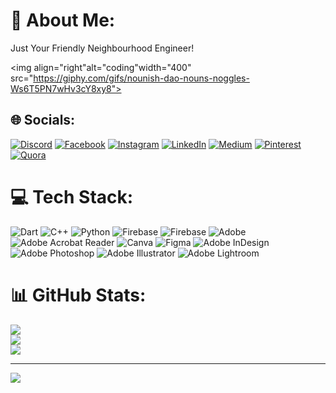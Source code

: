 # 💫 About Me:
Just Your Friendly Neighbourhood Engineer!

<img align="right"alt="coding"width="400" src="https://giphy.com/gifs/nounish-dao-nouns-noggles-Ws6T5PN7wHv3cY8xy8">

## 🌐 Socials:
[![Discord](https://img.shields.io/badge/Discord-%237289DA.svg?logo=discord&logoColor=white)](https://discord.gg/hamnayounis) [![Facebook](https://img.shields.io/badge/Facebook-%231877F2.svg?logo=Facebook&logoColor=white)](https://facebook.com/HamnaYounisBhutta) [![Instagram](https://img.shields.io/badge/Instagram-%23E4405F.svg?logo=Instagram&logoColor=white)](https://instagram.com/hamnacid) [![LinkedIn](https://img.shields.io/badge/LinkedIn-%230077B5.svg?logo=linkedin&logoColor=white)](https://linkedin.com/in/https://www.linkedin.com/in/hamnayounis/) [![Medium](https://img.shields.io/badge/Medium-12100E?logo=medium&logoColor=white)](https://medium.com/@https://medium.com/@hamnayounis) [![Pinterest](https://img.shields.io/badge/Pinterest-%23E60023.svg?logo=Pinterest&logoColor=white)](https://pinterest.com/https://www.pinterest.com/hamnayounis123/) [![Quora](https://img.shields.io/badge/Quora-%23B92B27.svg?logo=Quora&logoColor=white)](https://quora.com/profile/HamnaYounisBhutta) 

# 💻 Tech Stack:
![Dart](https://img.shields.io/badge/dart-%230175C2.svg?style=for-the-badge&logo=dart&logoColor=white) ![C++](https://img.shields.io/badge/c++-%2300599C.svg?style=for-the-badge&logo=c%2B%2B&logoColor=white) ![Python](https://img.shields.io/badge/python-3670A0?style=for-the-badge&logo=python&logoColor=ffdd54) ![Firebase](https://img.shields.io/badge/firebase-%23039BE5.svg?style=for-the-badge&logo=firebase) ![Firebase](https://img.shields.io/badge/Firebase-039BE5?style=for-the-badge&logo=Firebase&logoColor=white) ![Adobe](https://img.shields.io/badge/adobe-%23FF0000.svg?style=for-the-badge&logo=adobe&logoColor=white) ![Adobe Acrobat Reader](https://img.shields.io/badge/Adobe%20Acrobat%20Reader-EC1C24.svg?style=for-the-badge&logo=Adobe%20Acrobat%20Reader&logoColor=white) ![Canva](https://img.shields.io/badge/Canva-%2300C4CC.svg?style=for-the-badge&logo=Canva&logoColor=white) ![Figma](https://img.shields.io/badge/figma-%23F24E1E.svg?style=for-the-badge&logo=figma&logoColor=white) ![Adobe InDesign](https://img.shields.io/badge/Adobe%20InDesign-49021F?style=for-the-badge&logo=adobeindesign&logoColor=FF3366) ![Adobe Photoshop](https://img.shields.io/badge/adobe%20photoshop-%2331A8FF.svg?style=for-the-badge&logo=adobe%20photoshop&logoColor=white) ![Adobe Illustrator](https://img.shields.io/badge/adobe%20illustrator-%23FF9A00.svg?style=for-the-badge&logo=adobe%20illustrator&logoColor=white) ![Adobe Lightroom](https://img.shields.io/badge/Adobe%20Lightroom-31A8FF.svg?style=for-the-badge&logo=Adobe%20Lightroom&logoColor=white)
# 📊 GitHub Stats:
![](https://github-readme-stats.vercel.app/api?username=Hamnayounis&theme=dark&hide_border=false&include_all_commits=false&count_private=false)<br/>
![](https://github-readme-streak-stats.herokuapp.com/?user=Hamnayounis&theme=dark&hide_border=false)<br/>
![](https://github-readme-stats.vercel.app/api/top-langs/?username=Hamnayounis&theme=dark&hide_border=false&include_all_commits=false&count_private=false&layout=compact)

---
[![](https://visitcount.itsvg.in/api?id=Hamnayounis&icon=0&color=0)](https://visitcount.itsvg.in)
